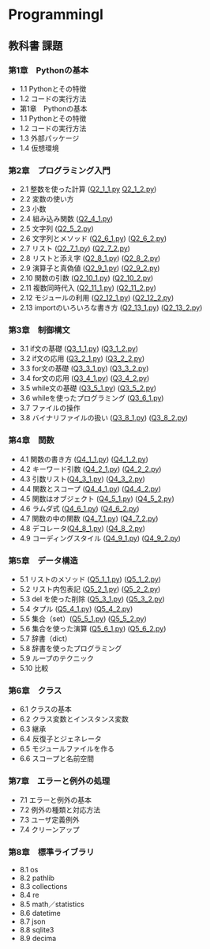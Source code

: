 # ProgrammingⅠ
## 教科書 課題
### 第1章　Pythonの基本
 - 1.1 Pythonとその特徴
 - 1.2 コードの実行方法
 - 第1章　Pythonの基本
 - 1.1 Pythonとその特徴
 - 1.2 コードの実行方法
 - 1.3 外部パッケージ
 - 1.4 仮想環境
### 第2章　プログラミング入門
 - 2.1 整数を使った計算 ([Q2_1_1.py](./CHAPTER02/Q2_1_1.py) [Q2_1_2.py](./CHAPTER02/Q2_1_2.py))
 - 2.2 変数の使い方 
 - 2.3 小数
 - 2.4 組み込み関数 ([Q2_4_1.py](./CHAPTER02/Q2_4_1.py))
 - 2.5 文字列 ([Q2_5_2.py](./CHAPTER02/Q2_5_2.py))
 - 2.6 文字列とメソッド ([Q2_6_1.py](./CHAPTER02/Q2_6_1.py)) ([Q2_6_2.py](./CHAPTER02/Q2_6_2.py))
 - 2.7 リスト ([Q2_7_1.py](./CHAPTER02/Q2_7_1.py)) ([Q2_7_2.py](./CHAPTER02/Q2_7_2.py))
 - 2.8 リストと添え字 ([Q2_8_1.py](./CHAPTER02/Q2_8_1.py)) ([Q2_8_2.py](./CHAPTER02/Q2_8_2.py))
 - 2.9 演算子と真偽値  ([Q2_9_1.py](./CHAPTER02/Q2_9_1.py)) ([Q2_9_2.py](./CHAPTER02/Q2_9_2.py))
 - 2.10 関数の引数  ([Q2_10_1.py](./CHAPTER02/Q2_10_1.py)) ([Q2_10_2.py](./CHAPTER02/Q2_10_2.py))
 - 2.11 複数同時代入 ([Q2_11_1.py](./CHAPTER02/Q2_11_1.py)) ([Q2_11_2.py](./CHAPTER02/Q2_11_2.py)) 
 - 2.12 モジュールの利用 ([Q2_12_1.py](./CHAPTER02/Q2_12_1.py)) ([Q2_12_2.py](./CHAPTER02/Q2_12_2.py)) 
 - 2.13 importのいろいろな書き方 ([Q2_13_1.py](./CHAPTER02/Q2_13_1.py)) ([Q2_13_2.py](./CHAPTER02/Q2_13_2.py)) 
### 第3章　制御構文
 - 3.1 if文の基礎 ([Q3_1_1.py](./CHAPTER03/Q3_1_1.py))  ([Q3_1_2.py](./CHAPTER03/Q3_1_2.py))
 - 3.2 if文の応用 ([Q3_2_1.py](./CHAPTER03/Q3_2_1.py)) ([Q3_2_2.py](./CHAPTER03/Q3_2_2.py))
 - 3.3 for文の基礎 ([Q3_3_1.py](./CHAPTER03/Q3_3_1.py)) ([Q3_3_2.py](./CHAPTER03/Q3_3_2.py))
 - 3.4 for文の応用  ([Q3_4_1.py](./CHAPTER03/Q3_4_1.py)) ([Q3_4_2.py](./CHAPTER03/Q3_4_2.py)) 
 - 3.5 while文の基礎  ([Q3_5_1.py](./CHAPTER03/Q3_5_1.py)) ([Q3_5_2.py](./CHAPTER03/Q3_5_2.py)) 
 - 3.6 whileを使ったプログラミング  ([Q3_6_1.py](./CHAPTER03/Q3_6_1.py)) 
 - 3.7 ファイルの操作
 - 3.8 バイナリファイルの扱い ([Q3_8_1.py](./CHAPTER03/Q3_8_1.py)) ([Q3_8_2.py](./CHAPTER03/Q3_8_2.py))
### 第4章　関数
 - 4.1 関数の書き方 ([Q4_1_1.py](./CHAPTER04/Q4_1_1.py)) ([Q4_1_2.py](./CHAPTER04/Q4_1_2.py))
 - 4.2 キーワード引数 ([Q4_2_1.py](./CHAPTER04/Q4_2_1.py)) ([Q4_2_2.py](./CHAPTER04/Q4_2_2.py)) 
 - 4.3 引数リスト([Q4_3_1.py](./CHAPTER04/Q4_3_1.py)) ([Q4_3_2.py](./CHAPTER04/Q4_3_2.py)) 
 - 4.4 関数とスコープ ([Q4_4_1.py](./CHAPTER04/Q4_4_1.py)) ([Q4_4_2.py](./CHAPTER04/Q4_4_2.py)) 
 - 4.5 関数はオブジェクト ([Q4_5_1.py](./CHAPTER04/Q4_5_1.py)) ([Q4_5_2.py](./CHAPTER04/Q4_5_2.py)) 
 - 4.6 ラムダ式 ([Q4_6_1.py](./CHAPTER04/Q4_6_1.py)) ([Q4_6_2.py](./CHAPTER04/Q4_6_2.py)) 
 - 4.7 関数の中の関数 ([Q4_7_1.py](./CHAPTER04/Q4_7_1.py)) ([Q4_7_2.py](./CHAPTER04/Q4_7_2.py)) 
 - 4.8 デコレータ([Q4_8_1.py](./CHAPTER04/Q4_8_1.py)) ([Q4_8_2.py](./CHAPTER04/Q4_8_2.py)) 
 - 4.9 コーディングスタイル ([Q4_9_1.py](./CHAPTER04/Q4_9_1.py)) ([Q4_9_2.py](./CHAPTER04/Q4_9_2.py)) 
### 第5章　データ構造
 - 5.1 リストのメソッド ([Q5_1_1.py](./CHAPTER05/Q5_1_1.py)) ([Q5_1_2.py](./CHAPTER05/Q5_1_2.py)) 
 - 5.2 リスト内包表記 ([Q5_2_1.py](./CHAPTER05/Q5_2_1.py)) ([Q5_2_2.py](./CHAPTER05/Q5_2_2.py)) 
 - 5.3 del を使った削除 ([Q5_3_1.py](./CHAPTER05/Q5_3_1.py)) ([Q5_3_2.py](./CHAPTER05/Q5_3_2.py)) 
 - 5.4 タプル ([Q5_4_1.py](./CHAPTER05/Q5_4_1.py)) ([Q5_4_2.py](./CHAPTER05/Q5_4_2.py)) 
 - 5.5 集合（set）([Q5_5_1.py](./CHAPTER05/Q5_5_1.py)) ([Q5_5_2.py](./CHAPTER05/Q5_5_2.py)) 
 - 5.6 集合を使った演算 ([Q5_6_1.py](./CHAPTER05/Q5_6_1.py)) ([Q5_6_2.py](./CHAPTER05/Q5_6_2.py)) 
 - 5.7 辞書（dict）
 - 5.8 辞書を使ったプログラミング
 - 5.9 ループのテクニック
 - 5.10 比較
### 第6章　クラス
 - 6.1 クラスの基本
 - 6.2 クラス変数とインスタンス変数
 - 6.3 継承
 - 6.4 反復子とジェネレータ
 - 6.5 モジュールファイルを作る
 - 6.6 スコープと名前空間
### 第7章　エラーと例外の処理
 - 7.1 エラーと例外の基本
 - 7.2 例外の種類と対応方法
 - 7.3 ユーザ定義例外
 - 7.4 クリーンアップ
### 第8章　標準ライブラリ
 - 8.1 os
 - 8.2 pathlib
 - 8.3 collections
 - 8.4 re
 - 8.5 math／statistics
 - 8.6 datetime
 - 8.7 json
 - 8.8 sqlite3
 - 8.9 decima
